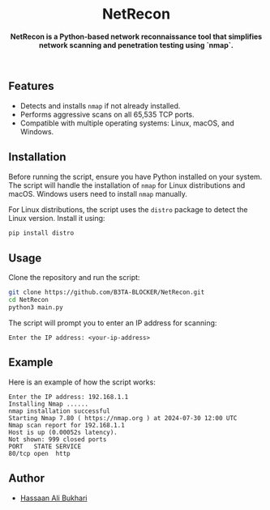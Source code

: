 <div align="center">
  
  # NetRecon
  
</div>

<div align="center">
    <strong>
        <p>
           NetRecon is a Python-based network reconnaissance tool that simplifies network scanning and penetration testing using `nmap`.
        </p>
    </strong>
</div>

<br>

## Features

- Detects and installs `nmap` if not already installed.
- Performs aggressive scans on all 65,535 TCP ports.
- Compatible with multiple operating systems: Linux, macOS, and Windows.

## Installation

Before running the script, ensure you have Python installed on your system. The script will handle the installation of `nmap` for Linux distributions and macOS. Windows users need to install `nmap` manually.

For Linux distributions, the script uses the `distro` package to detect the Linux version. Install it using:

```bash
pip install distro
```

## Usage

Clone the repository and run the script:

```bash
git clone https://github.com/B3TA-BLOCKER/NetRecon.git
cd NetRecon
python3 main.py
```

The script will prompt you to enter an IP address for scanning:

```plaintext
Enter the IP address: <your-ip-address>
```

## Example

Here is an example of how the script works:

```plaintext
Enter the IP address: 192.168.1.1
Installing Nmap ......
nmap installation successful
Starting Nmap 7.80 ( https://nmap.org ) at 2024-07-30 12:00 UTC
Nmap scan report for 192.168.1.1
Host is up (0.00052s latency).
Not shown: 999 closed ports
PORT   STATE SERVICE
80/tcp open  http
```

## Author

- [Hassaan Ali Bukhari](https://github.com/B3TA-BLOCKER)
